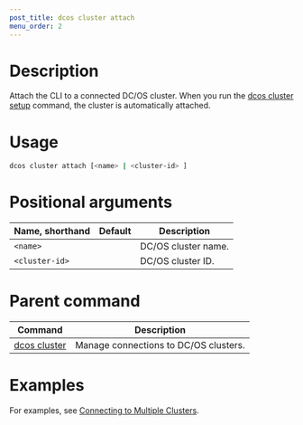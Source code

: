 ```yaml
---
post_title: dcos cluster attach
menu_order: 2
---
```


# Description
Attach the CLI to a connected DC/OS cluster. When you run the [dcos cluster setup](/docs/1.10/cli/command-reference/dcos-cluster/dcos-cluster-setup) command, the cluster is automatically attached.

# Usage

```bash
dcos cluster attach [<name> | <cluster-id> ] 
```

# Positional arguments

| Name, shorthand | Default | Description |
|---------|-------------|-------------|
| `<name>`   |             | DC/OS cluster name. |
| `<cluster-id>`   |   | DC/OS cluster ID.  |

# Parent command

| Command | Description |
|---------|-------------|
| [dcos cluster](/docs/1.10/cli/command-reference/dcos-cluster/) | Manage connections to DC/OS clusters. |

# Examples
For examples, see [Connecting to Multiple Clusters](/docs/1.10/cli/multi-cluster-cli/).
